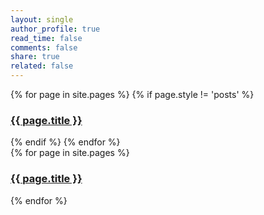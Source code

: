 ```yaml
---
layout: single
author_profile: true
read_time: false
comments: false
share: true
related: false
---
```



<div class="entries-{{ entries_layout }}">
{% for page in site.pages %}
  {% if page.style != 'posts' %}  
    <h3><a href="{{ page.url }}">{{ page.title }}</a></h3>
  {% endif %}
{% endfor %}
</div>




<div class="entries-{{ entries_layout }}">
{% for page in site.pages %}
    <h3><a href="{{ page.url }}">{{ page.title }}</a></h3>
{% endfor %}
</div>
